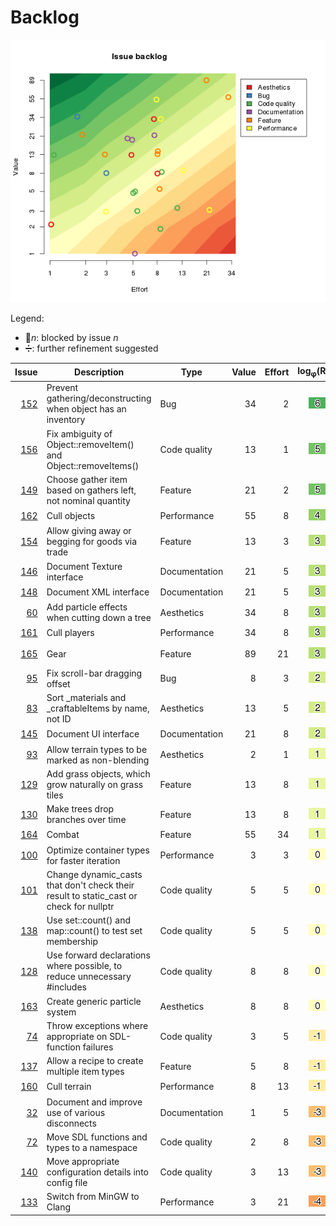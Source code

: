 # Backlog
![Issue backlog](backlog.png)

Legend:
- :no_entry_sign:_n_: blocked by issue _n_
- :heavy_division_sign:: further refinement suggested

| Issue | Description | Type | Value | Effort | log<sub>&phi;</sub>(ROI) | Notes |
| ----: | ----------- | ---- | ----: | -----: | :----------------------: | :---: |
| [152](https://github.com/timgurto/mmo/issues/152) | Prevent gathering/deconstructing when object has an inventory | Bug | 34 | 2 | ![6](roi-images/roi_6.png) |  |
| [156](https://github.com/timgurto/mmo/issues/156) | Fix ambiguity of Object::removeItem() and Object::removeItems() | Code quality | 13 | 1 | ![5](roi-images/roi_5.png) |  |
| [149](https://github.com/timgurto/mmo/issues/149) | Choose gather item based on gathers left, not nominal quantity | Feature | 21 | 2 | ![5](roi-images/roi_5.png) |  |
| [162](https://github.com/timgurto/mmo/issues/162) | Cull objects | Performance | 55 | 8 | ![4](roi-images/roi_4.png) |  :heavy_division_sign: |
| [154](https://github.com/timgurto/mmo/issues/154) | Allow giving away or begging for goods via trade | Feature | 13 | 3 | ![3](roi-images/roi_3.png) |  |
| [146](https://github.com/timgurto/mmo/issues/146) | Document Texture interface | Documentation | 21 | 5 | ![3](roi-images/roi_3.png) |  |
| [148](https://github.com/timgurto/mmo/issues/148) | Document XML interface | Documentation | 21 | 5 | ![3](roi-images/roi_3.png) |  |
| [60](https://github.com/timgurto/mmo/issues/60) | Add particle effects when cutting down a tree | Aesthetics | 34 | 8 | ![3](roi-images/roi_3.png) |  :heavy_division_sign: |
| [161](https://github.com/timgurto/mmo/issues/161) | Cull players | Performance | 34 | 8 | ![3](roi-images/roi_3.png) |  :heavy_division_sign: |
| [165](https://github.com/timgurto/mmo/issues/165) | Gear | Feature | 89 | 21 | ![3](roi-images/roi_3.png) | :no_entry_sign:164 :heavy_division_sign: |
| [95](https://github.com/timgurto/mmo/issues/95) | Fix scroll-bar dragging offset | Bug | 8 | 3 | ![2](roi-images/roi_2.png) |  |
| [83](https://github.com/timgurto/mmo/issues/83) | Sort _materials and _craftableItems by name, not ID | Aesthetics | 13 | 5 | ![2](roi-images/roi_2.png) |  |
| [145](https://github.com/timgurto/mmo/issues/145) | Document UI interface | Documentation | 21 | 8 | ![2](roi-images/roi_2.png) |  |
| [93](https://github.com/timgurto/mmo/issues/93) | Allow terrain types to be marked as non-blending | Aesthetics | 2 | 1 | ![1](roi-images/roi_1.png) |  |
| [129](https://github.com/timgurto/mmo/issues/129) | Add grass objects, which grow naturally on grass tiles | Feature | 13 | 8 | ![1](roi-images/roi_1.png) |  |
| [130](https://github.com/timgurto/mmo/issues/130) | Make trees drop branches over time | Feature | 13 | 8 | ![1](roi-images/roi_1.png) |  |
| [164](https://github.com/timgurto/mmo/issues/164) | Combat | Feature | 55 | 34 | ![1](roi-images/roi_1.png) |  :heavy_division_sign: |
| [100](https://github.com/timgurto/mmo/issues/100) | Optimize container types for faster iteration | Performance | 3 | 3 | ![0](roi-images/roi_0.png) |  |
| [101](https://github.com/timgurto/mmo/issues/101) | Change dynamic_casts that don't check their result to static_cast or check for nullptr | Code quality | 5 | 5 | ![0](roi-images/roi_0.png) |  |
| [138](https://github.com/timgurto/mmo/issues/138) | Use set::count() and map::count() to test set membership | Code quality | 5 | 5 | ![0](roi-images/roi_0.png) |  |
| [128](https://github.com/timgurto/mmo/issues/128) | Use forward declarations where possible, to reduce unnecessary #includes | Code quality | 8 | 8 | ![0](roi-images/roi_0.png) |  |
| [163](https://github.com/timgurto/mmo/issues/163) | Create generic particle system | Aesthetics | 8 | 8 | ![0](roi-images/roi_0.png) | :no_entry_sign:60 |
| [74](https://github.com/timgurto/mmo/issues/74) | Throw exceptions where appropriate on SDL-function failures | Code quality | 3 | 5 | ![-1](roi-images/roi_-1.png) |  |
| [137](https://github.com/timgurto/mmo/issues/137) | Allow a recipe to create multiple item types | Feature | 5 | 8 | ![-1](roi-images/roi_-1.png) |  |
| [160](https://github.com/timgurto/mmo/issues/160) | Cull terrain | Performance | 8 | 13 | ![-1](roi-images/roi_-1.png) |  |
| [32](https://github.com/timgurto/mmo/issues/32) | Document and improve use of various disconnects | Documentation | 1 | 5 | ![-3](roi-images/roi_-3.png) |  |
| [72](https://github.com/timgurto/mmo/issues/72) | Move SDL functions and types to a namespace | Code quality | 2 | 8 | ![-3](roi-images/roi_-3.png) |  |
| [140](https://github.com/timgurto/mmo/issues/140) | Move appropriate configuration details into config file | Code quality | 3 | 13 | ![-3](roi-images/roi_-3.png) |  |
| [133](https://github.com/timgurto/mmo/issues/133) | Switch from MinGW to Clang | Performance | 3 | 21 | ![-4](roi-images/roi_-4.png) |  |
